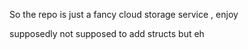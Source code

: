 So the repo is just a fancy cloud storage service , enjoy

supposedly not supposed to add structs but eh 